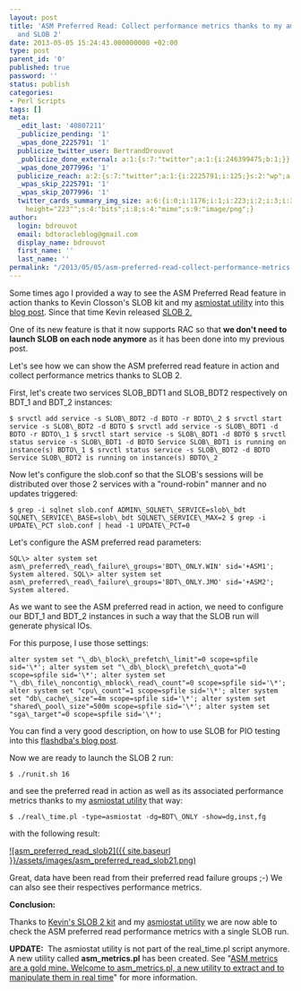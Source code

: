 ```yaml
---
layout: post
title: 'ASM Preferred Read: Collect performance metrics thanks to my amsiostat utility
  and SLOB 2'
date: 2013-05-05 15:24:43.000000000 +02:00
type: post
parent_id: '0'
published: true
password: ''
status: publish
categories:
- Perl Scripts
tags: []
meta:
  _edit_last: '40807211'
  _publicize_pending: '1'
  _wpas_done_2225791: '1'
  publicize_twitter_user: BertrandDrouvot
  _publicize_done_external: a:1:{s:7:"twitter";a:1:{i:246399475;b:1;}}
  _wpas_done_2077996: '1'
  publicize_reach: a:2:{s:7:"twitter";a:1:{i:2225791;i:125;}s:2:"wp";a:1:{i:0;i:30;}}
  _wpas_skip_2225791: '1'
  _wpas_skip_2077996: '1'
  twitter_cards_summary_img_size: a:6:{i:0;i:1176;i:1;i:223;i:2;i:3;i:3;s:25:"width="1176"
    height="223"";s:4:"bits";i:8;s:4:"mime";s:9:"image/png";}
author:
  login: bdrouvot
  email: bdtoracleblog@gmail.com
  display_name: bdrouvot
  first_name: ''
  last_name: ''
permalink: "/2013/05/05/asm-preferred-read-collect-performance-metrics-thanks-to-my-amsiostat-utility-and-slob-2/"
---
```

Some times ago I provided a way to see the ASM Preferred Read feature in action thanks to Kevin Closson's SLOB kit and my [asmiostat utility](http://bdrouvot.wordpress.com/2013/02/15/asm-io-statistics-utility/ "ASM I/O Statistics Utility") into this [blog post](http://bdrouvot.wordpress.com/2013/02/18/asm-preferred-read-collect-performance-metrics/ "ASM Preferred Read: Collect performance metrics"). Since that time Kevin released [SLOB 2.](http://kevinclosson.wordpress.com/2013/05/02/slob-2-a-significant-update-links-are-here/)

One of its new feature is that it now supports RAC so that **we don't need to launch SLOB on each node anymore** as it has been done into my previous post.

Let's see how we can show the ASM preferred read feature in action and collect performance metrics thanks to SLOB 2.

First, let's create two services SLOB\_BDT1 and SLOB\_BDT2 respectively on BDT\_1 and BDT\_2 instances:

```
$ srvctl add service -s SLOB\_BDT2 -d BDTO -r BDTO\_2 $ srvctl start service -s SLOB\_BDT2 -d BDTO $ srvctl add service -s SLOB\_BDT1 -d BDTO -r BDTO\_1 $ srvctl start service -s SLOB\_BDT1 -d BDTO $ srvctl status service -s SLOB\_BDT1 -d BDTO Service SLOB\_BDT1 is running on instance(s) BDTO\_1 $ srvctl status service -s SLOB\_BDT2 -d BDTO Service SLOB\_BDT2 is running on instance(s) BDTO\_2
```

Now let's configure the slob.conf so that the SLOB's sessions will be distributed over those 2 services with a "round-robin" manner and no updates triggered:

```
$ grep -i sqlnet slob.conf ADMIN\_SQLNET\_SERVICE=slob\_bdt SQLNET\_SERVICE\_BASE=slob\_bdt SQLNET\_SERVICE\_MAX=2 $ grep -i UPDATE\_PCT slob.conf | head -1 UPDATE\_PCT=0
```

Let's configure the ASM preferred read parameters:

```
SQL\> alter system set asm\_preferred\_read\_failure\_groups='BDT\_ONLY.WIN' sid='+ASM1'; System altered. SQL\> alter system set asm\_preferred\_read\_failure\_groups='BDT\_ONLY.JMO' sid='+ASM2'; System altered.
```

As we want to see the ASM preferred read in action, we need to configure our BDT\_1 and BDT\_2 instances in such a way that the SLOB run will generate physical IOs.

For this purpose, I use those settings:

```
alter system set "\_db\_block\_prefetch\_limit"=0 scope=spfile sid='\*'; alter system set "\_db\_block\_prefetch\_quota"=0 scope=spfile sid='\*'; alter system set "\_db\_file\_noncontig\_mblock\_read\_count"=0 scope=spfile sid='\*'; alter system set "cpu\_count"=1 scope=spfile sid='\*'; alter system set "db\_cache\_size"=4m scope=spfile sid='\*'; alter system set "shared\_pool\_size"=500m scope=spfile sid='\*'; alter system set "sga\_target"=0 scope=spfile sid='\*';
```

You can find a very good description, on how to use SLOB for PIO testing into this [flashdba's blog post](http://flashdba.com/database/useful-scripts/using-slob-for-pio-testing/).

Now we are ready to launch the SLOB 2 run:

```
$ ./runit.sh 16
```

and see the preferred read in action as well as its associated performance metrics thanks to my [asmiostat utility](http://bdrouvot.wordpress.com/2013/02/15/asm-io-statistics-utility/ "ASM I/O Statistics Utility") that way:

```
$ ./real\_time.pl -type=asmiostat -dg=BDT\_ONLY -show=dg,inst,fg
```

with the following result:

[![asm_preferred_read_slob2]({{ site.baseurl }}/assets/images/asm_preferred_read_slob21.png)](http://bdrouvot.files.wordpress.com/2013/05/asm_preferred_read_slob21.png)

Great, data have been read from their preferred read failure groups ;-) We can also see their respectives performance metrics.

**Conclusion:**

Thanks to [Kevin's SLOB 2 kit](http://kevinclosson.wordpress.com/2013/05/02/slob-2-a-significant-update-links-are-here/) and my [asmiostat utility](http://bdrouvot.wordpress.com/2013/02/15/asm-io-statistics-utility/ "ASM I/O Statistics Utility") we are now able to check the ASM preferred read performance metrics with a single SLOB run.

**UPDATE:** &nbsp;The asmiostat utility is not part of the real\_time.pl script anymore. A new utility called **asm\_metrics.pl** has been created. See "[ASM metrics are a gold mine. Welcome to asm\_metrics.pl, a new utility to extract and to manipulate them in real time](http://bdrouvot.wordpress.com/2013/10/04/asm-metrics-are-a-gold-mine-welcome-to-asm_metrics-pl-a-new-utility-to-extract-and-to-manipulate-them-in-real-time/ "ASM metrics are a gold mine. Welcome to asm\_metrics.pl, a new utility to extract and to manipulate them in real time")" for more information.

